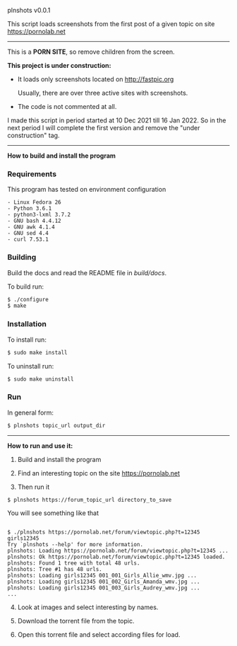 
plnshots v0.0.1

This script loads screenshots from the first post of a given topic on site
https://pornolab.net

---

This is a __PORN SITE__, so remove children from the screen.

__This project is under construction:__

- It loads only screenshots located on http://fastpic.org

  Usually, there are over three active sites with screenshots.

- The code is not commented at all.

I made this script in period started at 10 Dec 2021 till 16 Jan 2022. So in the next period I will complete the first version and remove the "under construction" tag.

---

__How to build and install the program__

### Requirements

This program has tested on environment configuration
```
- Linux Fedora 26
- Python 3.6.1
- python3-lxml 3.7.2
- GNU bash 4.4.12
- GNU awk 4.1.4
- GNU sed 4.4
- curl 7.53.1
```

### Building

Build the docs and read the README file in _build/docs_.

To build run:

```sh
$ ./configure
$ make
```

### Installation

To install run:

```sh
$ sudo make install
```

To uninstall run:

```sh
$ sudo make uninstall
```

### Run

In general form:

```sh
$ plnshots topic_url output_dir
```

---

__How to run and use it:__

1. Build and install the program

2. Find an interesting topic on the site https://pornolab.net

3. Then run it

``` sh
$ plnshots https://forum_topic_url directory_to_save
```

You will see something like that

```

$ ./plnshots https://pornolab.net/forum/viewtopic.php?t=12345 girls12345
Try `plnshots --help' for more information.
plnshots: Loading https://pornolab.net/forum/viewtopic.php?t=12345 ...
plnshots: Ok https://pornolab.net/forum/viewtopic.php?t=12345 loaded.
plnshots: Found 1 tree with total 48 urls.
plnshots: Tree #1 has 48 urls.
plnshots: Loading girls12345 001_001_Girls_Allie_wmv.jpg ...
plnshots: Loading girls12345 001_002_Girls_Amanda_wmv.jpg ...
plnshots: Loading girls12345 001_003_Girls_Audrey_wmv.jpg ...
...

```

4. Look at images and select interesting by names.

5. Download the torrent file from the topic.

6. Open this torrent file and select according files for load.
